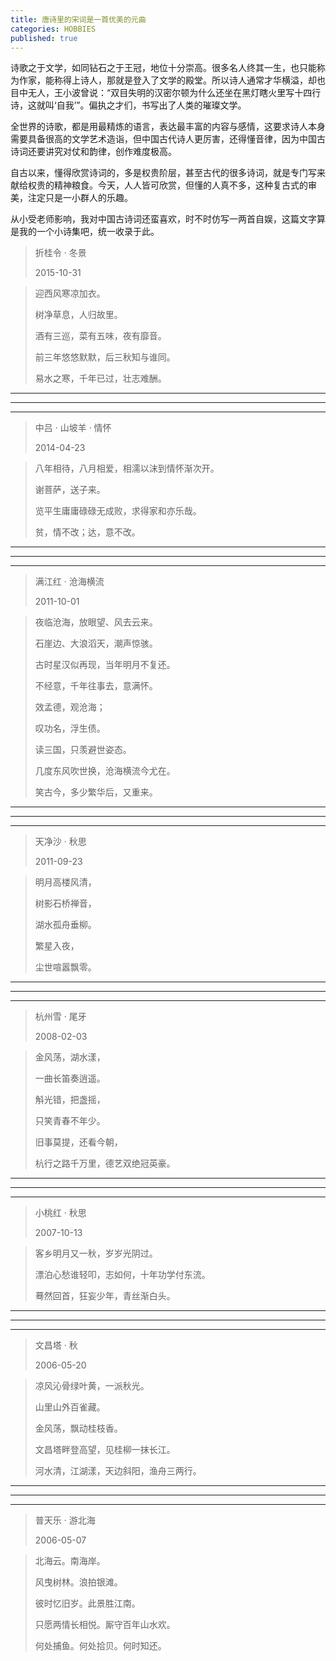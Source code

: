 ```yaml
---
title: 唐诗里的宋词是一首优美的元曲
categories: HOBBIES
published: true
---
```


诗歌之于文学，如同钻石之于王冠，地位十分崇高。很多名人终其一生，也只能称为作家，能称得上诗人，那就是登入了文学的殿堂。所以诗人通常才华横溢，却也目中无人，王小波曾说：“双目失明的汉密尔顿为什么还坐在黑灯瞎火里写十四行诗，这就叫‘自我’”。偏执之才们，书写出了人类的璀璨文学。

全世界的诗歌，都是用最精炼的语言，表达最丰富的内容与感情，这要求诗人本身需要具备很高的文学艺术造诣，但中国古代诗人更厉害，还得懂音律，因为中国古诗词还要讲究对仗和韵律，创作难度极高。

自古以来，懂得欣赏诗词的，多是权贵阶层，甚至古代的很多诗词，就是专门写来献给权贵的精神粮食。今天，人人皆可欣赏，但懂的人真不多，这种复古式的审美，注定只是一小群人的乐趣。

从小受老师影响，我对中国古诗词还蛮喜欢，时不时仿写一两首自娱，这篇文字算是我的一个小诗集吧，统一收录于此。

>折桂令 · 冬景
>
>2015-10-31

>迎西风寒凉加衣。
>
>树净草息，人归故里。
>
>酒有三巡，菜有五味，夜有靡音。
>
>前三年悠悠默默，后三秋知与谁同。
>
>易水之寒，千年已过，壮志难酬。
---
---
---
>中吕 · 山坡羊 · 情怀
>
>2014-04-23

>八年相待，八月相爱，相濡以沫到情怀渐次开。
>
>谢菩萨，送子来。
>
>览平生庸庸碌碌无成败，求得家和亦乐哉。
>
>贫，情不改；达，意不改。
---
---
---
>满江红 · 沧海横流
>
>2011-10-01

>夜临沧海，放眼望、风去云来。
>
>石崖边、大浪滔天，潮声惊骇。
>
>古时星汉似再现，当年明月不复还。
>
>不经意，千年往事去，意满怀。
>
>效孟德，观沧海；
>
>叹功名，浮生债。
>
>读三国，只羡避世姿态。
>
>几度东风吹世换，沧海横流今尤在。
>
>笑古今，多少繁华后，又重来。
---
---
---
>天净沙 · 秋思
>
>2011-09-23

>明月高楼风清，
>
>树影石桥禅音，
>
>湖水孤舟垂柳。
>
>繁星入夜，
>
>尘世喧嚣飘零。
---
---
---
>杭州雪 · 尾牙
>
>2008-02-03

>金风荡，湖水漾，
>
>一曲长笛奏逍遥。
>
>斛光错，把盏摇，
>
>只笑青春不年少。
>
>旧事莫提，还看今朝，
>
>杭行之路千万里，德艺双绝冠英豪。
---
---
---
>小桃红 · 秋思
>
>2007-10-13

>客乡明月又一秋，岁岁光阴过。
>
>漂泊心愁谁轻叩，志如何，十年功学付东流。
>
>蓦然回首，狂妄少年，青丝渐白头。
---
---
---
>文昌塔 · 秋
>
>2006-05-20

>凉风沁骨绿叶黄，一派秋光。
>
>山里山外百雀藏。
>
>金风荡，飘动桂枝香。
>
>文昌塔畔登高望，见桂柳一抹长江。
>
>河水清，江湖漾，天边斜阳，渔舟三两行。
---
---
---
>普天乐 · 游北海
>
>2006-05-07

>北海云。南海岸。
>
>风曳树林。浪拍银滩。
>
>彼时忆旧岁。此景胜江南。
>
>只愿两情长相悦。厮守百年山水欢。
>
>何处捕鱼。何处拾贝。何时知还。